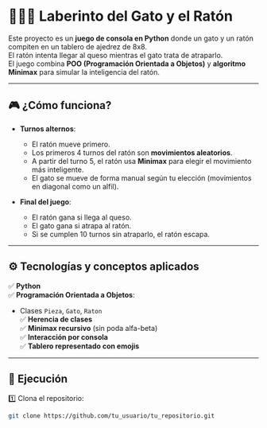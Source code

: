 
# 🧀🐱🐭 Laberinto del Gato y el Ratón

Este proyecto es un **juego de consola en Python** donde un gato y un ratón compiten en un tablero de ajedrez de 8x8.  
El ratón intenta llegar al queso mientras el gato trata de atraparlo.  
El juego combina **POO (Programación Orientada a Objetos)** y **algoritmo Minimax** para simular la inteligencia del ratón.

---

## 🎮 ¿Cómo funciona?

- **Turnos alternos**:
  - El ratón mueve primero.
  - Los primeros 4 turnos del ratón son **movimientos aleatorios**.
  - A partir del turno 5, el ratón usa **Minimax** para elegir el movimiento más inteligente.
  - El gato se mueve de forma manual según tu elección (movimientos en diagonal como un alfil).

- **Final del juego**:
  - El ratón gana si llega al queso.
  - El gato gana si atrapa al ratón.
  - Si se cumplen 10 turnos sin atraparlo, el ratón escapa.

---

## ⚙️ Tecnologías y conceptos aplicados

✅ **Python**  
✅ **Programación Orientada a Objetos**:
  - Clases `Pieza`, `Gato`, `Raton`  
✅ **Herencia de clases**  
✅ **Minimax recursivo** (sin poda alfa-beta)  
✅ **Interacción por consola**  
✅ **Tablero representado con emojis**  

---

## 🐍 Ejecución

1️⃣ Clona el repositorio:

```bash
git clone https://github.com/tu_usuario/tu_repositorio.git
